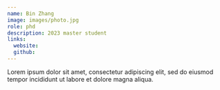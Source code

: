 ```yaml
---
name: Bin Zhang
image: images/photo.jpg
role: phd
description: 2023 master student
links:
  website: 
  github: 
---
```


Lorem ipsum dolor sit amet, consectetur adipiscing elit, sed do eiusmod tempor incididunt ut labore et dolore magna aliqua.

